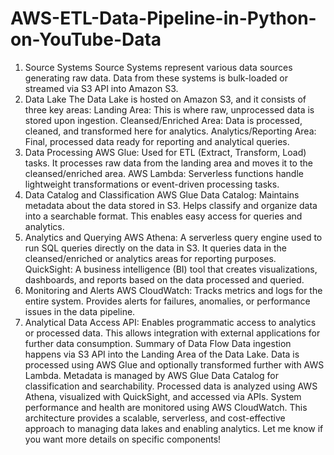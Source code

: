 # AWS-ETL-Data-Pipeline-in-Python-on-YouTube-Data


1. Source Systems
Source Systems represent various data sources generating raw data.
Data from these systems is bulk-loaded or streamed via S3 API into Amazon S3.
2. Data Lake
The Data Lake is hosted on Amazon S3, and it consists of three key areas:
Landing Area: This is where raw, unprocessed data is stored upon ingestion.
Cleansed/Enriched Area: Data is processed, cleaned, and transformed here for analytics.
Analytics/Reporting Area: Final, processed data ready for reporting and analytical queries.
3. Data Processing
AWS Glue: Used for ETL (Extract, Transform, Load) tasks. It processes raw data from the landing area and moves it to the cleansed/enriched area.
AWS Lambda: Serverless functions handle lightweight transformations or event-driven processing tasks.
4. Data Catalog and Classification
AWS Glue Data Catalog:
Maintains metadata about the data stored in S3.
Helps classify and organize data into a searchable format.
This enables easy access for queries and analytics.
5. Analytics and Querying
AWS Athena: A serverless query engine used to run SQL queries directly on the data in S3. It queries data in the cleansed/enriched or analytics areas for reporting purposes.
QuickSight: A business intelligence (BI) tool that creates visualizations, dashboards, and reports based on the data processed and queried.
6. Monitoring and Alerts
AWS CloudWatch:
Tracks metrics and logs for the entire system.
Provides alerts for failures, anomalies, or performance issues in the data pipeline.
7. Analytical Data Access
API: Enables programmatic access to analytics or processed data.
This allows integration with external applications for further data consumption.
Summary of Data Flow
Data ingestion happens via S3 API into the Landing Area of the Data Lake.
Data is processed using AWS Glue and optionally transformed further with AWS Lambda.
Metadata is managed by AWS Glue Data Catalog for classification and searchability.
Processed data is analyzed using AWS Athena, visualized with QuickSight, and accessed via APIs.
System performance and health are monitored using AWS CloudWatch.
This architecture provides a scalable, serverless, and cost-effective approach to managing data lakes and enabling analytics. Let me know if you want more details on specific components!
